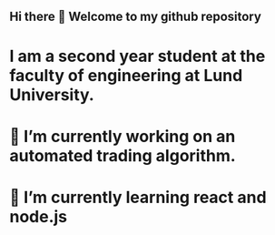 ## Hi there 👋 Welcome to my github repository


# I am a second year student at the faculty of engineering at Lund University.

# 🔭 I’m currently working on an automated trading algorithm.
# 🌱 I’m currently learning react and node.js

